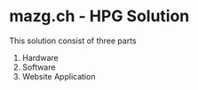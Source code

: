 # mazg.ch - HPG Solution

This solution consist of three parts 
1. Hardware
2. Software
3. Website Application 
